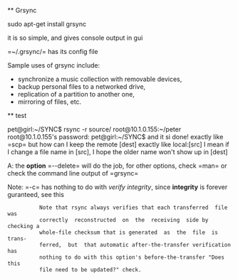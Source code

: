 ** Grsync

<example>
 sudo apt-get install grsync
</example>

it is so simple, and gives console output in gui

=~/.grsync/= has its config file


Sample uses of grsync include: 
 - synchronize a music collection with removable devices, 
 - backup personal files to a networked drive, 
 - replication of a partition to another one, 
 - mirroring of files, etc.


** test

<example>
pet@girl:~/SYNC$ rsync -r source/ root@10.1.0.155:~/peter
root@10.1.0.155's password: 
pet@girl:~/SYNC$ 
</example>
and it si done! exactly like =scp= 
but how can I keep the remote [dest] exactly like local:[src]
I mean if I change a file name in [src], I hope the older name won't show up in [dest]

A: the **option** =--delete= will do the job, for other options, check =man= or check the command line output of
=grsync=

Note: =-c= has nothing to do with *verify integrity*, since **integrity** is forever guranteed, see this 

              Note that rsync always verifies that each transferred  file  was
              correctly  reconstructed  on  the  receiving  side by checking a
              whole-file checksum that is generated  as  the  file  is  trans-
              ferred,  but  that automatic after-the-transfer verification has
              nothing to do with this option's before-the-transfer "Does  this
              file need to be updated?" check.

